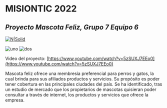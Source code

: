 # MISIONTIC 2022
## _Proyecto Mascota Feliz, Grupo 7 Equipo 6_

[![N|Solid](http://misiontic2022.gov.co/746/boxes-13434_reprule_twitter_img_default_logo.png)](https://nodesource.com/products/nsolid)

![uno](https://github.com/mzrtcode/ProyectoCiclo4MisionTic/assets/71569136/dd75640b-ceb2-4a29-a3f7-448f140910a8)
![dos](https://github.com/mzrtcode/ProyectoCiclo4MisionTic/assets/71569136/d23b13b0-0789-4e78-8f37-0a9388bb6599)

Video del proyecto: [https://www.youtube.com/watch?v=5zSUXJ7EEo0](https://www.youtube.com/watch?v=5zSUXJ7EEo0)

Mascota feliz ofrece una membresía preferencial para perros y gatos, la cual brinda para sus afiliados productos y servicios. Su propósito es poder tener cobertura en las principales ciudades del país. Se ha identificado, tras un estudio de mercado que los propietarios de mascotas quisieran poder consultar a través de internet, los productos y servicios que ofrece la empresa.


